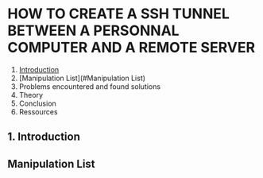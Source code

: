# HOW TO CREATE A SSH TUNNEL BETWEEN A PERSONNAL COMPUTER AND A REMOTE SERVER

1. [Introduction](#Introduction)
2. [Manipulation List](#Manipulation List)
3. Problems encountered and found solutions
4. Theory
5. Conclusion
6. Ressources

## 1. Introduction

## Manipulation List

